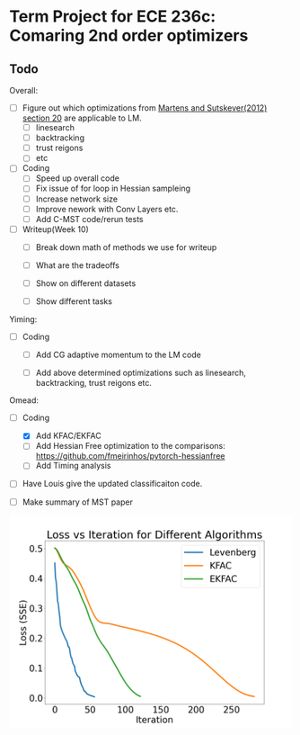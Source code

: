 # Term Project for ECE 236c: Comaring 2nd order optimizers

## Todo
Overall: 
- [ ] Figure out which optimizations from [Martens and Sutskever(2012) section 20](https://link.springer.com/chapter/10.1007/978-3-642-35289-8_27) are applicable to LM.
     - [ ] linesearch
     - [ ] backtracking
     - [ ] trust reigons
     - [ ] etc  
- [ ] Coding
  - [ ] Speed up overall code 
  - [ ] Fix issue of for loop in Hessian sampleing 
  - [ ] Increase network size 
  - [ ] Improve nework with Conv Layers etc.
  - [ ] Add C-MST code/rerun tests 

- [ ] Writeup(Week 10)
  - [ ] Break down math of methods we use for writeup 
  - [ ] What are the tradeoffs 
  - [ ] Show on different datasets
  - [ ] Show different tasks
  

Yiming:
- [ ] Coding
  - [ ] Add CG adaptive momentum to the LM code
  - [ ] Add above determined optimizations such as linesearch, backtracking, trust reigons etc. 


Omead:
- [ ] Coding
  - [x] Add KFAC/EKFAC
  - [ ] Add Hessian Free optimization to the comparisons: https://github.com/fmeirinhos/pytorch-hessianfree 
  - [ ] Add Timing analysis 
- [ ] Have Louis give the updated classificaiton code.
- [ ] Make summary of MST paper


![GitHub Logo](/algorithmComparison.png)
